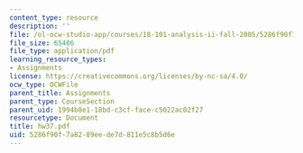 ```yaml
---
content_type: resource
description: ''
file: /ol-ocw-studio-app/courses/18-101-analysis-ii-fall-2005/5286f90f7a8289eede7d811e5c8b5d6e_hw37.pdf
file_size: 65486
file_type: application/pdf
learning_resource_types:
- Assignments
license: https://creativecommons.org/licenses/by-nc-sa/4.0/
ocw_type: OCWFile
parent_title: Assignments
parent_type: CourseSection
parent_uid: 1994b8e1-18bd-c3cf-face-c5022ac02f27
resourcetype: Document
title: hw37.pdf
uid: 5286f90f-7a82-89ee-de7d-811e5c8b5d6e
---
```

